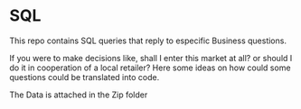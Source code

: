 # SQL
This repo contains SQL queries that reply to especific Business questions.

If you were to make decisions like, shall I enter this market at all? or should I do it in cooperation of a local retailer?
Here some ideas on how could some questions could be translated into code.

The Data is attached in the Zip folder
